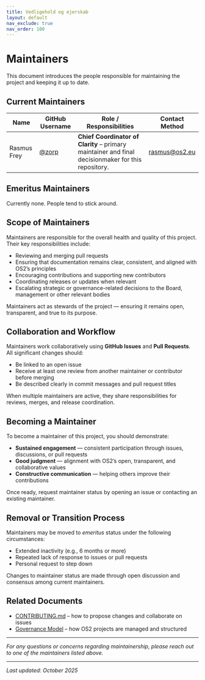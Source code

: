 ```yaml
---
title: Vedligehold og ejerskab
layout: default
nav_exclude: true
nav_order: 100
---
```


# Maintainers

This document introduces the people responsible for maintaining the project and keeping it up to date.

## Current Maintainers

| Name        | GitHub Username | Role / Responsibilities       | Contact Method        |
|--------------|----------------|--------------------------------|-----------------------|
| Rasmus Frey  | [@zorp](https://github.com/zorp) | **Chief Coordinator of Clarity** – primary maintainer and final decisionmaker for this repository. | rasmus@os2.eu |


## Emeritus Maintainers

Currently none. People tend to stick around.


## Scope of Maintainers

Maintainers are responsible for the overall health and quality of this project.  
Their key responsibilities include:

- Reviewing and merging pull requests  
- Ensuring that documentation remains clear, consistent, and aligned with OS2’s principles  
- Encouraging contributions and supporting new contributors  
- Coordinating releases or updates when relevant  
- Escalating strategic or governance-related decisions to the Board, management or other relevant bodies  

Maintainers act as stewards of the project — ensuring it remains open, transparent, and true to its purpose.


## Collaboration and Workflow

Maintainers work collaboratively using **GitHub Issues** and **Pull Requests**.  
All significant changes should:

- Be linked to an open issue  
- Receive at least one review from another maintainer or contributor before merging  
- Be described clearly in commit messages and pull request titles  

When multiple maintainers are active, they share responsibilities for reviews, merges, and release coordination.


## Becoming a Maintainer

To become a maintainer of this project, you should demonstrate:

- **Sustained engagement** — consistent participation through issues, discussions, or pull requests  
- **Good judgment** — alignment with OS2’s open, transparent, and collaborative values  
- **Constructive communication** — helping others improve their contributions  

Once ready, request maintainer status by opening an issue or contacting an existing maintainer.


## Removal or Transition Process

Maintainers may be moved to *emeritus* status under the following circumstances:

- Extended inactivity (e.g., 6 months or more)  
- Repeated lack of response to issues or pull requests  
- Personal request to step down  

Changes to maintainer status are made through open discussion and consensus among current maintainers.


## Related Documents

- [CONTRIBUTING.md](./CONTRIBUTING.md) – how to propose changes and collaborate on issues  
- [Governance Model](https://governance.os2.eu) – how OS2 projects are managed and structured  


---

*For any questions or concerns regarding maintainership, please reach out to one of the maintainers listed above.*

---

_Last updated: October 2025_
